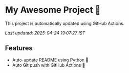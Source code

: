 # My Awesome Project 🚀

This project is automatically updated using GitHub Actions.

_Last updated: 2025-04-24 19:07:27 IST_

## Features
- Auto-update README using Python 🐍
- Auto Git push with GitHub Actions 🤖

